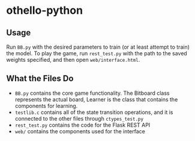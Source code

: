 # othello-python

## Usage
Run `BB.py` with the desired parameters to train (or at least attempt to train) the model.
To play the game, run `rest_test.py` with the path to the saved weights specified, and then open `web/interface.html`.

## What the Files Do
* `BB.py` contains the core game functionality. The Bitboard class represents the actual board, Learner is the class that contains the components for learning.
* `testlib.c` contains all of the state transition operations, and it is connected to the other files through `ctypes_test.py`
* `rest_test.py` contains the code for the Flask REST API
* `web/` contains the components used for the interface
